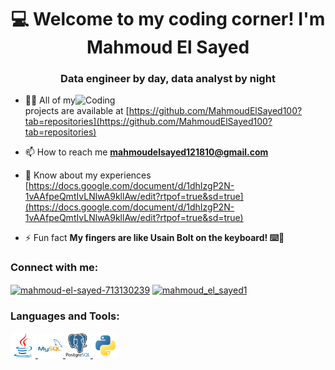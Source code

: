 <h1 align="center">💻 Welcome to my coding corner! I'm Mahmoud El Sayed</h1>
<h3 align="center">Data engineer by day, data analyst by night</h3>
<img align="right" alt="Coding" width="400" src="https://www.guvi.in/blog/wp-content/uploads/2023/01/giphy.gif">

- 👨‍💻 All of my projects are available at [https://github.com/MahmoudElSayed100?tab=repositories](https://github.com/MahmoudElSayed100?tab=repositories)

- 📫 How to reach me **mahmoudelsayed121810@gmail.com**

- 📄 Know about my experiences [https://docs.google.com/document/d/1dhIzgP2N-1vAAfpeQmtIvLNlwA9kllAw/edit?rtpof=true&sd=true](https://docs.google.com/document/d/1dhIzgP2N-1vAAfpeQmtIvLNlwA9kllAw/edit?rtpof=true&sd=true)

- ⚡ Fun fact **My fingers are like Usain Bolt on the keyboard! ⌨️💨**

<h3 align="left">Connect with me:</h3>
<p align="left">
<a href="https://linkedin.com/in/mahmoud-el-sayed-713130239" target="blank"><img align="center" src="https://raw.githubusercontent.com/rahuldkjain/github-profile-readme-generator/master/src/images/icons/Social/linked-in-alt.svg" alt="mahmoud-el-sayed-713130239" height="30" width="40" /></a>
<a href="https://instagram.com/mahmoud_el_sayed1" target="blank"><img align="center" src="https://raw.githubusercontent.com/rahuldkjain/github-profile-readme-generator/master/src/images/icons/Social/instagram.svg" alt="mahmoud_el_sayed1" height="30" width="40" /></a>
</p>

<h3 align="left">Languages and Tools:</h3>
<p align="left"> <a href="https://www.java.com" target="_blank" rel="noreferrer"> <img src="https://raw.githubusercontent.com/devicons/devicon/master/icons/java/java-original.svg" alt="java" width="40" height="40"/> </a> <a href="https://www.mysql.com/" target="_blank" rel="noreferrer"> <img src="https://raw.githubusercontent.com/devicons/devicon/master/icons/mysql/mysql-original-wordmark.svg" alt="mysql" width="40" height="40"/> </a> <a href="https://www.postgresql.org" target="_blank" rel="noreferrer"> <img src="https://raw.githubusercontent.com/devicons/devicon/master/icons/postgresql/postgresql-original-wordmark.svg" alt="postgresql" width="40" height="40"/> </a> <a href="https://www.python.org" target="_blank" rel="noreferrer"> <img src="https://raw.githubusercontent.com/devicons/devicon/master/icons/python/python-original.svg" alt="python" width="40" height="40"/> </a> </p>
